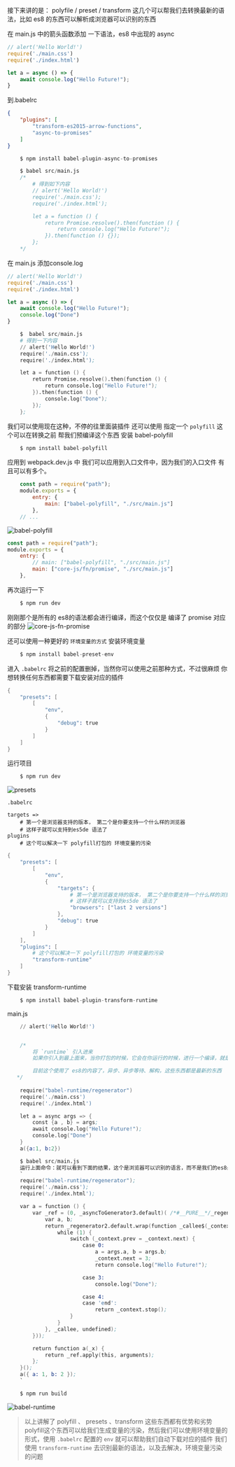 
接下来讲的是：
polyfile / preset / transform 
这几个可以帮我们去转换最新的语法，比如 es8 的东西可以解析成浏览器可以识别的东西

在 main.js 中的箭头函数添加 一下语法，es8 中出现的 async
```js
// alert('Hello World!')
require('./main.css')
require('./index.html')

let a = async () => {
    await console.log("Hello Future!");
}

```
到.babelrc
```json
{
    "plugins": [
        "transform-es2015-arrow-functions",
        "async-to-promises"
    ]
}
```

```s
    $ npm install babel-plugin-async-to-promises
```
```s
    $ babel src/main.js
    /*
        # 得到如下内容
        // alert('Hello World!')
        require('./main.css');
        require('./index.html');

        let a = function () {
            return Promise.resolve().then(function () {
                return console.log("Hello Future!");
            }).then(function () {});
        };
    */
```

在 main.js 添加console.log
```js
// alert('Hello World!')
require('./main.css')
require('./index.html')

let a = async () => {
    await console.log("Hello Future!");
    console.log("Done")
}

```
```s
    $  babel src/main.js
    # 得到一下内容
    // alert('Hello World!')
    require('./main.css');
    require('./index.html');

    let a = function () {
        return Promise.resolve().then(function () {
            return console.log("Hello Future!");
        }).then(function () {
            console.log("Done");
        });
    };
```

我们可以使用现在这种，不停的往里面装插件
还可以使用 指定一个 `polyfill` 这个可以在转换之前 帮我们预编译这个东西
安装 babel-polyfill
```s
    $ npm install babel-polyfill
``` 
应用到 webpack.dev.js 中
我们可以应用到入口文件中，因为我们的入口文件 有且可以有多个。
```js
    const path = require("path");
    module.exports = {
        entry: {
            main: ["babel-polyfill", "./src/main.js"]
        },
    // ...
``` 
![babel-polyfill](./images/babel-polyfill.png)
```js
const path = require("path");
module.exports = {
    entry: {
        // main: ["babel-polyfill", "./src/main.js"]
        main: ["core-js/fn/promise", "./src/main.js"]
    },
``` 
再次运行一下
```s
    $ npm run dev 
``` 
刚刚那个是所有的 es8的语法都会进行编译，而这个仅仅是 编译了 promise 对应的部分
![core-js-fn-promise](.images/core-js-fn-promise.png)



还可以使用一种更好的 `环境变量的方式` 
安装环境变量
```s
    $ npm install babel-preset-env 
``` 
进入 `.babelrc` 将之前的配置删掉，当然你可以使用之前那种方式，不过很麻烦
你想转换任何东西都需要下载安装对应的插件

```s
{
    "presets": [
        [
            "env", 
            {
                "debug": true
            }
        ]
    ]
}
``` 
运行项目
```s
    $ npm run dev
```

![presets](./images/presets.png)

`.babelrc`
```
targets =>
    # 第一个是浏览器支持的版本， 第二个是你要支持一个什么样的浏览器
    # 这样子就可以支持到es5de 语法了
plugins
    # 这个可以解决一下 polyfill打包的 环境变量的污染
```
```s
{
    "presets": [
        [
            "env", 
            {
                "targets": {
                    # 第一个是浏览器支持的版本， 第二个是你要支持一个什么样的浏览器
                    # 这样子就可以支持到es5de 语法了
                    "browsers": ["last 2 versions"]
                },
                "debug": true
            }
        ]
    ],
    "plugins": [
        # 这个可以解决一下 polyfill打包的 环境变量的污染
        "transform-runtime"
    ]
}
```
下载安装 transform-runtime
```s
    $ npm install babel-plugin-transform-runtime
```

main.js
```s
    // alert('Hello World!')


    /*
        将 `runtime` 引入进来
        如果你引入到最上面来，当你打包的时候，它会在你运行的时候，进行一个编译，就是你使用 npm run build的时候会编译你下面的所有代码

        目前这个使用了 es8的内容了，异步、异步等待、解构，这些东西都是最新的东西
   */ 
    
    require("babel-runtime/regenerator")
    require('./main.css')
    require('./index.html')

    let a = async args => {
        const {a , b} = args;
        await console.log("Hello Future!");
        console.log("Done")
    }
    a({a:1, b:2})
```

```s
    $ babel src/main.js 
    运行上面命令：就可以看到下面的结果，这个是浏览器可以识别的语言，而不是我们的es8最新的语法
    `
    require("babel-runtime/regenerator");
    require('./main.css');
    require('./index.html');

    var a = function () {
        var _ref = (0, _asyncToGenerator3.default)( /*#__PURE__*/_regenerator2.default.mark(function _callee(args) {
            var a, b;
            return _regenerator2.default.wrap(function _callee$(_context) {
                while (1) {
                    switch (_context.prev = _context.next) {
                        case 0:
                            a = args.a, b = args.b;
                            _context.next = 3;
                            return console.log("Hello Future!");

                        case 3:
                            console.log("Done");

                        case 4:
                        case 'end':
                            return _context.stop();
                    }
                }
            }, _callee, undefined);
        }));

        return function a(_x) {
            return _ref.apply(this, arguments);
        };
    }();
    a({ a: 1, b: 2 });
    `
```
```s
    $ npm run build 
```
![babel-runtime](babel-runtime.png)


> 以上讲解了 polyfill 、 presets 、transform 这些东西都有优势和劣势
polyfill这个东西可以给我们生成变量的污染，然后我们可以使用环境变量的形式，使用 `.babelrc` 配置的 `env` 就可以帮助我们自动下载对应的插件 
我们使用 `transform-runtime` 去识别最新的语法，以及去解决，环境变量污染的问题